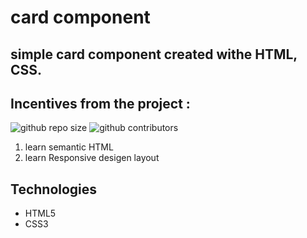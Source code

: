 # card component

## simple card component created withe HTML, CSS.

<!-- ![podcast preview](./design/desktop-preview.jpg) -->

## Incentives from the project :
![github repo size](https://img.shields.io/github/repo-size/AliABUHAMRA/card-component)
![github contributors](https://img.shields.io/github/contributors/AliABUHAMRA/card-component)
1. learn semantic HTML
2. learn Responsive desigen layout

## Technologies

- HTML5
- CSS3

